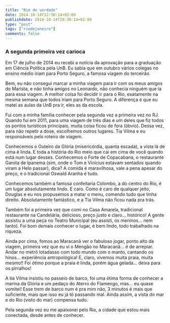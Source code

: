 ```yaml
---
title: "Rio de verdade"
date: 2014-10-14T12:30:14+02:00
publishdate: 2014-10-14T20:30:14+02:00
type: "post"
tags: ["riodejaneiro"]
comments: false
---
```

### A segunda primeira vez carioca

Em 17 de julho de 2014 eu recebi a notícia da aprovação para a graduação em Ciência Política pela UnB. Eu sabia que em outubro vários colegas no ensino médio iriam para Porto Seguro, a famosa viagem do terceirão. 

Bem, eu não consegui marcar a minha viagem para ir com os meus amigos do Marista, e não tinha amigos no Leonardo, não conhecia ninguém que ia para essa viagem. A melhor coisa foi decidir ir para o Rio, exatamente na mesma semana que todos iriam para Porto Seguro. A diferença é que eu matei as aulas da UnB pra ir, eles as da escola.

Fui com a minha família conhecer pela segunda vez a primeira vez no RJ. Quando fui em 2011, para uma viagem de três dias e um deles que fiz todos os pontos turísticos principais, muita coisa ficou de fora (óbvio). Dessa vez, para não repetir a dose, escolhemos outros lugares. Tia Vilma e eu responsáveis pelo roteiro de viagem.

Conhecemos o Outeiro da Glória (misericórdia, quanta escada), a vista lá de cima é linda. E toda a história do Rio meio que cai em cima de você quando está num lugar desses. Conhecemos o Forte de Copacabana, o restaurante Garota de Ipanema (sim, onde o Tom e Vinícius estavam sentados quando viram a Helo passar), dica? A comida é maravilhosa, vale a pena apesar do preço, e o tradicional Oswald Aranha é tudo. 

Conhecemos também a famosa confeitaria Colombo, a do centro do Rio, é um lugar absolutamente lindo. E caro. Como é caro de qualquer jeito, Douglas e eu nos propusemos a matar o menu, comendo tudo que tinha direito. Absolutamente fantástico, e a Tia Vilma não ficou nada pra trás. 

Também foi a primeira vez que comi no Casa Amarela, tradicional restaurante na Candelária, delicioso, preço justo e claro... histórico! A gente assistiu a uma peça no Teatro Municipal (eu assisti, os meninos... nem tanto). Foi bom demais conhecer o lugar, é bem lindo, todo trabalhado na riqueza. 

Ainda por cima, fomos ao Maracanã ver o fabuloso jogar, ponto alto da viagem, primeira vez que eu vi o Mengão no Maracanã... é de arrepiar. Andar no metrô lotadasso com todo mundo com o manto, cantando os hinos... experiência antropológica! E, claro, vivemos muita praia, muita mesmo!! Foi ótimo porque a praia é linda, porém água gelada... deixa para os pirralhos!

A tia Vilma insistiu no passeio de barco, foi uma ótima forma de conhecer a marina da Glória e um pedaço do Aterro do Flamengo, mas... eu quase vomitei! Esse trem de barco num é pra mim não, 3 minutos é mais que suficiente, mais que isso eu já tô passando mal. Ainda assim, a vista do mar e do Rio (visto do mar) compensa tudo. 

Pela segunda vez eu me apaixonei pelo Rio, a cidade que estou mais conectada, desde antes de conhecer.